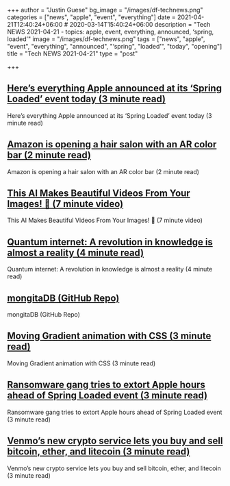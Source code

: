 +++
author = "Justin Guese"
bg_image = "/images/df-technews.png"
categories = ["news", "apple", "event", "everything"]
date = 2021-04-21T12:40:24+06:00 # 2020-03-14T15:40:24+06:00
description = "Tech NEWS 2021-04-21 - topics: apple, event, everything, announced, ‘spring, loaded’"
image = "/images/df-technews.png"
tags = ["news", "apple", "event", "everything", "announced", "‘spring", "loaded’", "today", "opening"]
title = "Tech NEWS 2021-04-21"
type = "post"

+++

## [Here’s everything Apple announced at its ‘Spring Loaded’ event today (3 minute read)](https://techcrunch.com/2021/04/20/heres-everything-apple-announced-at-its-spring-loaded-event-today/)

Here’s everything Apple announced at its ‘Spring Loaded’ event today (3 minute read)

## [Amazon is opening a hair salon with an AR color bar (2 minute read)](https://www.engadget.com/amazon-hair-salon-ar-color-bar-121013314.html)

Amazon is opening a hair salon with an AR color bar (2 minute read)

## [This AI Makes Beautiful Videos From Your Images! 🌊 (7 minute video)](https://www.youtube.com/watch?v=t7nO7MPcOGo&utm_source=tldrnewsletter/1/01000178f3e8b401-e9c6df05-7d54-4928-87bf-3dd9617a81ae-000000/7ovnpPyVwZ1wvropZP_P3oJp0fBvCp4QXjIZnCY0NVo=189)

This AI Makes Beautiful Videos From Your Images! 🌊 (7 minute video)

## [Quantum internet: A revolution in knowledge is almost a reality (4 minute read)](https://www.inverse.com/innovation/quantum-internet-is-coming)

Quantum internet: A revolution in knowledge is almost a reality (4 minute read)

## [mongitaDB (GitHub Repo)](https://github.com/scottrogowski/mongita)

mongitaDB (GitHub Repo)

## [Moving Gradient animation with CSS (3 minute read)](https://souravdey777.hashnode.dev/moving-gradient-animation-with-css)

Moving Gradient animation with CSS (3 minute read)

## [Ransomware gang tries to extort Apple hours ahead of Spring Loaded event (3 minute read)](https://therecord.media/ransomware-gang-tries-to-extort-apple-hours-ahead-of-spring-loaded-event/)

Ransomware gang tries to extort Apple hours ahead of Spring Loaded event (3 minute read)

## [Venmo’s new crypto service lets you buy and sell bitcoin, ether, and litecoin (3 minute read)](https://arstechnica.com/tech-policy/2021/04/venmos-new-crypto-service-lets-you-buy-and-sell-bitcoin-ether-and-litecoin/)

Venmo’s new crypto service lets you buy and sell bitcoin, ether, and litecoin (3 minute read)

